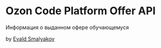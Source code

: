 # Ozon Code Platform Offer API

Информация о выданном офере обучающемуся


by [Evald Smalyakov](https://github.com/evald24)